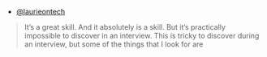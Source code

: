 - [@laurieontech](https://twitter.com/laurieontech/status/1281738293097504773)
>It’s a great skill. And it absolutely is a skill. But it’s practically impossible to discover in an interview.
>This is tricky to discover during an interview, but some of the things that I look for are

